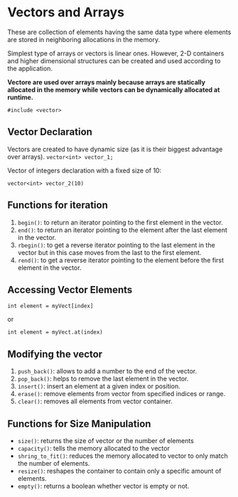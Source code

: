 # Vectors and Arrays
These are collection of elements having the same data type where elements are stored in neighboring allocations in the memory.

Simplest type of arrays or vectors is linear ones. However, 2-D containers and higher dimensional structures can be created and used according to the application.

**Vectore are used over arrays mainly because arrays are statically allocated in the memory while vectors can be dynamically allocated at runtime.**

`#include <vector>`

## Vector Declaration
Vectors are created to have dynamic size (as it is their biggest advantage over arrays).
```vector<int> vector_1;```

Vector of integers declaration with a fixed size of 10:

```vector<int> vector_2(10)```

## Functions for iteration
1. `begin()`: to return an iterator pointing to the first element in the vector.
2. `end()`: to return an iterator pointing to the element after the last element in the vector.
3. `rbegin()`: to get a reverse iterator pointing to the last element in the vector but in this case moves from the last to the first element.
4. `rend()`: to get a reverse iterator pointing to the element before the first element in the vector.

## Accessing Vector Elements

`int element = myVect[index]`

or

`int element = myVect.at(index)`

## Modifying the vector

1. `push_back()`: allows to add a number to the end of the vector.
2. `pop_back()`: helps to remove the last element in the vector.
3. `insert()`: insert an element at a given index or position.
4. `erase()`: remove elements from vector from specified indices or range.
5. `clear()`: removes all elements from vector container.

## Functions for Size Manipulation
* `size()`: returns the size of vector or the number of elements
* `capacity()`: tells the memory allocated to the vector
* `shring_to_fit()`: reduces the memory allocated to vector to only match the number of elements.
* `resize()`: reshapes the container to contain only a specific amount of elements.
* `empty()`: returns a boolean whether vector is empty or not.

